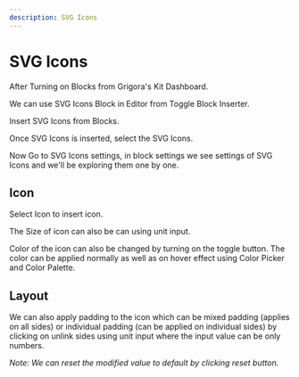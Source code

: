 ```yaml
---
description: SVG Icons
---
```


# SVG Icons

After Turning on Blocks from Grigora's Kit Dashboard.

We can use SVG Icons Block in Editor from Toggle Block Inserter.

Insert SVG Icons from Blocks.

Once SVG Icons is inserted, select the SVG Icons.

Now Go to SVG Icons settings, in block settings we see settings of SVG Icons and we'll be exploring them one by one.

## Icon

Select Icon to insert icon. 

The Size of icon can also be can using unit input.

Color of the icon can also be changed by turning on the toggle button. The color can be applied normally as well as on hover effect using Color Picker and Color Palette.

## Layout

We can also apply padding to the icon which can be mixed padding (applies on all sides) or individual padding (can be applied on individual sides) by clicking on unlink sides using unit input where the input value can be only numbers.


*Note: We can reset the modified value to default by clicking reset button.*

